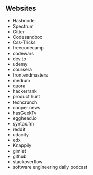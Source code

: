 
##  Websites

 - Hashnode
 - Spectrum
 - Gitter
 - Codesandbox
 - Css-Tricks
 - freecodecamp
 - codewars
 - dev.to
 - udemy
 - coursera
 - frontendmasters
 - medium
 - quora
 - hackerrank
 - product hunt
 - techcrunch
 - cooper news
 - hasGeekTv
 - egghead.io
 - syntax.fm
 - reddit
 - udacity
 - edx
 - Knappily
 - gimlet
 - github
 - stackoverflow
 - software engineering daily podcast
<!--stackedit_data:
eyJoaXN0b3J5IjpbLTE3NTE5NzQ5NDgsMTMwMzk5MDQwNSwxOD
g2NTQ5MDc5LC0xNjUwNjAxNjAwLC0xNTIwNzMzOTAxLC0xNTIw
NzMzOTAxLC0xNTIwNzMzOTAxLDkwMzcxOTAxOV19
-->
